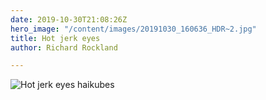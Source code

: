```yaml
---
date: 2019-10-30T21:08:26Z
hero_image: "/content/images/20191030_160636_HDR~2.jpg"
title: Hot jerk eyes
author: Richard Rockland

---
```

![Hot jerk eyes haikubes](/content/images/20191030_160636_HDR\~2.jpg)